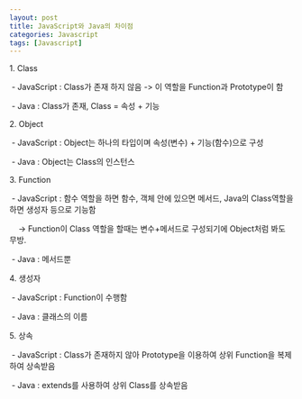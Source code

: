 ```yaml
---
layout: post
title: JavaScript와 Java의 차이점
categories: Javascript
tags: [Javascript]
---
```


1\. Class

 - JavaScript : Class가 존재 하지 않음 -> 이 역할을 Function과 Prototype이 함

 - Java : Class가 존재, Class = 속성 + 기능

2\. Object

 - JavaScript : Object는 하나의 타입이며 속성(변수) + 기능(함수)으로 구성

 - Java : Object는 Class의 인스턴스

3\. Function

 - JavaScript : 함수 역할을 하면 함수, 객체 안에 있으면 메서드, Java의 Class역할을 하면 생성자 등으로 기능함

    -> Function이 Class 역할을 할때는 변수+메서드로 구성되기에 Object처럼 봐도 무방.

 - Java : 메서드뿐

4\. 생성자

 - JavaScript : Function이 수행함

 - Java : 클래스의 이름

5\. 상속

 - JavaScript : Class가 존재하지 않아 Prototype을 이용하여 상위 Function을 복제하여 상속받음

 - Java : extends를 사용하여 상위 Class를 상속받음